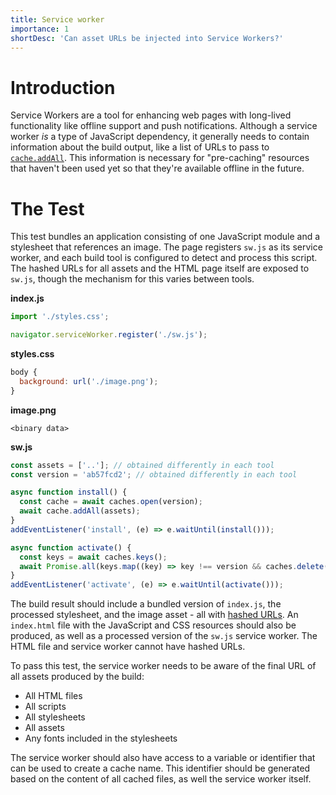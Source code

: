 ```yaml
---
title: Service worker
importance: 1
shortDesc: 'Can asset URLs be injected into Service Workers?'
---
```


# Introduction

Service Workers are a tool for enhancing web pages with long-lived functionality like offline support and push notifications. Although a service worker _is_ a type of JavaScript dependency, it generally needs to contain information about the build output, like a list of URLs to pass to [`cache.addAll`](https://developer.mozilla.org/en-US/docs/Web/API/Cache/addAll). This information is necessary for "pre-caching" resources that haven't been used yet so that they're available offline in the future.

# The Test

This test bundles an application consisting of one JavaScript module and a stylesheet that references an image. The page registers `sw.js` as its service worker, and each build tool is configured to detect and process this script. The hashed URLs for all assets and the HTML page itself are exposed to `sw.js`, though the mechanism for this varies between tools.

**index.js**

```js
import './styles.css';

navigator.serviceWorker.register('./sw.js');
```

**styles.css**

```js
body {
  background: url('./image.png');
}
```

**image.png**

```
<binary data>
```

**sw.js**

```js
const assets = ['..']; // obtained differently in each tool
const version = 'ab57fcd2'; // obtained differently in each tool

async function install() {
  const cache = await caches.open(version);
  await cache.addAll(assets);
}
addEventListener('install', (e) => e.waitUntil(install()));

async function activate() {
  const keys = await caches.keys();
  await Promise.all(keys.map((key) => key !== version && caches.delete(key)));
}
addEventListener('activate', (e) => e.waitUntil(activate()));
```

The build result should include a bundled version of `index.js`, the processed stylesheet, and the image asset - all with [hashed URLs](/hashing/). An `index.html` file with the JavaScript and CSS resources should also be produced, as well as a processed version of the `sw.js` service worker. The HTML file and service worker cannot have hashed URLs.

To pass this test, the service worker needs to be aware of the final URL of all assets produced by the build:

- All HTML files
- All scripts
- All stylesheets
- All assets
- Any fonts included in the stylesheets

The service worker should also have access to a variable or identifier that can be used to create a cache name. This identifier should be generated based on the content of all cached files, as well the service worker itself.
